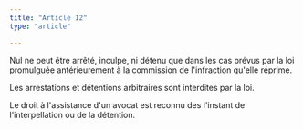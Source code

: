 ```yaml
---
title: "Article 12"
type: "article"

---
```




Nul ne peut être arrêté, inculpe, ni détenu que dans les cas prévus par la loi promulguée antérieurement à la commission de l'infraction qu'elle réprime.

Les arrestations et détentions arbitraires sont interdites par la loi.

Le droit à l'assistance d'un avocat est reconnu des l'instant de l'interpellation ou de la détention.
